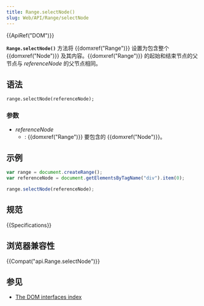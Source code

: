 ```yaml
---
title: Range.selectNode()
slug: Web/API/Range/selectNode
---
```


{{ApiRef("DOM")}}

**`Range.selectNode()`** 方法将 {{domxref("Range")}} 设置为包含整个 {{domxref("Node")}} 及其内容。{{domxref("Range")}} 的起始和结束节点的父节点与 _referenceNode_ 的父节点相同。

## 语法

```
range.selectNode(referenceNode);
```

### 参数

- _referenceNode_
  - : {{domxref("Range")}} 要包含的 {{domxref("Node")}}。

## 示例

```js
var range = document.createRange();
var referenceNode = document.getElementsByTagName("div").item(0);

range.selectNode(referenceNode);
```

## 规范

{{Specifications}}

## 浏览器兼容性

{{Compat("api.Range.selectNode")}}

## 参见

- [The DOM interfaces index](/zh-CN/docs/DOM/DOM_Reference)
